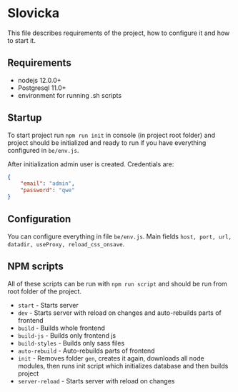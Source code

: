 # Slovicka

This file describes requirements of the project, how to configure it
and how to start it.

## Requirements

- nodejs 12.0.0+
- Postgresql 11.0+
- environment for running .sh scripts

## Startup

To start project run `npm run init` in console (in project root folder) and project should be initialized 
and ready to run if you have everything configured in `be/env.js`.

After initialization admin user is created. Credentials are:

```json
{
    "email": "admin",
    "password": "qwe"
}
```

## Configuration

You can configure everything in file `be/env.js`. 
Main fields `host, port, url, datadir, useProxy, reload_css_onsave`.

## NPM scripts

All of these scripts can be run with `npm run script` and should be run from root folder of the project.

- `start` - Starts server
- `dev` - Starts server with reload on changes and auto-rebuilds parts of frontend
- `build` - Builds whole frontend 
- `build-js` - Builds only frontend js
- `build-styles` - Builds only sass files
- `auto-rebuild` - Auto-rebuilds parts of frontend
- `init` - Removes folder `gen`, creates it again, downloads all node modules, then runs init script which initializes database and then builds project
- `server-reload` - Starts server with reload on changes